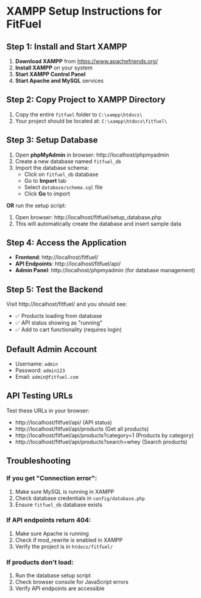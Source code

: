 # XAMPP Setup Instructions for FitFuel

## Step 1: Install and Start XAMPP

1. **Download XAMPP** from https://www.apachefriends.org/
2. **Install XAMPP** on your system
3. **Start XAMPP Control Panel**
4. **Start Apache and MySQL** services

## Step 2: Copy Project to XAMPP Directory

1. Copy the entire `fitfuel` folder to `C:\xampp\htdocs\`
2. Your project should be located at: `C:\xampp\htdocs\fitfuel\`

## Step 3: Setup Database

1. Open **phpMyAdmin** in browser: http://localhost/phpmyadmin
2. Create a new database named `fitfuel_db`
3. Import the database schema:
   - Click on `fitfuel_db` database
   - Go to **Import** tab
   - Select `database/schema.sql` file
   - Click **Go** to import

**OR** run the setup script:
1. Open browser: http://localhost/fitfuel/setup_database.php
2. This will automatically create the database and insert sample data

## Step 4: Access the Application

- **Frontend**: http://localhost/fitfuel/
- **API Endpoints**: http://localhost/fitfuel/api/
- **Admin Panel**: http://localhost/phpmyadmin (for database management)

## Step 5: Test the Backend

Visit http://localhost/fitfuel/ and you should see:
- ✅ Products loading from database
- ✅ API status showing as "running"
- ✅ Add to cart functionality (requires login)

## Default Admin Account
- Username: `admin`
- Password: `admin123`
- Email: `admin@fitfuel.com`

## API Testing URLs

Test these URLs in your browser:
- http://localhost/fitfuel/api/ (API status)
- http://localhost/fitfuel/api/products (Get all products)
- http://localhost/fitfuel/api/products?category=1 (Products by category)
- http://localhost/fitfuel/api/products?search=whey (Search products)

## Troubleshooting

### If you get "Connection error":
1. Make sure MySQL is running in XAMPP
2. Check database credentials in `config/database.php`
3. Ensure `fitfuel_db` database exists

### If API endpoints return 404:
1. Make sure Apache is running
2. Check if mod_rewrite is enabled in XAMPP
3. Verify the project is in `htdocs/fitfuel/`

### If products don't load:
1. Run the database setup script
2. Check browser console for JavaScript errors
3. Verify API endpoints are accessible

